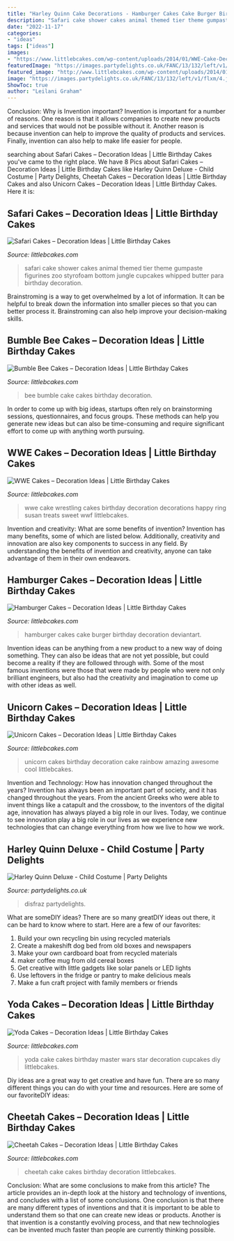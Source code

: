 ```yaml
---
title: "Harley Quinn Cake Decorations - Hamburger Cakes Cake Burger Birthday Decoration Deviantart"
description: "Safari cake shower cakes animal themed tier theme gumpaste figurines zoo styrofoam bottom jungle cupcakes whipped butter para birthday decoration"
date: "2022-11-17"
categories:
- "ideas"
tags: ["ideas"]
images:
- "https://www.littlebcakes.com/wp-content/uploads/2014/01/WWE-Cake-Decorations.jpg"
featuredImage: "https://images.partydelights.co.uk/FANC/13/132/left/v1/flxm/4.jpg"
featured_image: "http://www.littlebcakes.com/wp-content/uploads/2014/01/Bumble-Bee-Cake.jpg"
image: "https://images.partydelights.co.uk/FANC/13/132/left/v1/flxm/4.jpg"
ShowToc: true
author: "Leilani Graham"
---
```



Conclusion: Why is Invention important?
Invention is important for a number of reasons. One reason is that it allows companies to create new products and services that would not be possible without it. Another reason is because invention can help to improve the quality of products and services. Finally, invention can also help to make life easier for people.

	

		
searching about Safari Cakes – Decoration Ideas | Little Birthday Cakes you've came to the right place. We have 8 Pics about Safari Cakes – Decoration Ideas | Little Birthday Cakes like Harley Quinn Deluxe - Child Costume | Party Delights, Cheetah Cakes – Decoration Ideas | Little Birthday Cakes and also Unicorn Cakes – Decoration Ideas | Little Birthday Cakes. Here it is:
		
    
## Safari Cakes – Decoration Ideas | Little Birthday Cakes

<img loading=lazy src="https://www.littlebcakes.com/wp-content/uploads/2014/01/Safari-Baby-Shower-Cakes.jpg" onerror="this.onerror=null;this.src='https://tse2.mm.bing.net/th?id=OIP.LNLmPj83tfsW7CX3a5BcmAHaIG&amp;pid=15.1';" alt="Safari Cakes – Decoration Ideas | Little Birthday Cakes">

_Source: littlebcakes.com_

>safari cake shower cakes animal themed tier theme gumpaste figurines zoo styrofoam bottom jungle cupcakes whipped butter para birthday decoration. 

	

Brainstroming is a way to get overwhelmed by a lot of information. It can be helpful to break down the information into smaller pieces so that you can better process it. Brainstroming can also help improve your decision-making skills.

    
## Bumble Bee Cakes – Decoration Ideas | Little Birthday Cakes

<img loading=lazy src="http://www.littlebcakes.com/wp-content/uploads/2014/01/Bumble-Bee-Cake.jpg" onerror="this.onerror=null;this.src='https://tse1.mm.bing.net/th?id=OIP.L8XUa_I7UN4F4Lu0HB5w8gHaJ6&amp;pid=15.1';" alt="Bumble Bee Cakes – Decoration Ideas | Little Birthday Cakes">

_Source: littlebcakes.com_

>bee bumble cake cakes birthday decoration. 

	

In order to come up with big ideas, startups often rely on brainstorming sessions, questionnaires, and focus groups. These methods can help you generate new ideas but can also be time-consuming and require significant effort to come up with anything worth pursuing.

    
## WWE Cakes – Decoration Ideas | Little Birthday Cakes

<img loading=lazy src="https://www.littlebcakes.com/wp-content/uploads/2014/01/WWE-Cake-Decorations.jpg" onerror="this.onerror=null;this.src='https://tse4.mm.bing.net/th?id=OIP.zQlwiWM_2IVZpkOuipdfyAHaFj&amp;pid=15.1';" alt="WWE Cakes – Decoration Ideas | Little Birthday Cakes">

_Source: littlebcakes.com_

>wwe cake wrestling cakes birthday decoration decorations happy ring susan treats sweet wwf littlebcakes. 

	

Invention and creativity: What are some benefits of invention?
Invention has many benefits, some of which are listed below. Additionally, creativity and innovation are also key components to success in any field. By understanding the benefits of invention and creativity, anyone can take advantage of them in their own endeavors.

    
## Hamburger Cakes – Decoration Ideas | Little Birthday Cakes

<img loading=lazy src="http://www.littlebcakes.com/wp-content/uploads/2014/01/Hamburger-Cakes-Pictures.jpg" onerror="this.onerror=null;this.src='https://tse1.mm.bing.net/th?id=OIP.WYEOv1NceQSGccmcT47mzAHaJ4&amp;pid=15.1';" alt="Hamburger Cakes – Decoration Ideas | Little Birthday Cakes">

_Source: littlebcakes.com_

>hamburger cakes cake burger birthday decoration deviantart. 

	

Invention ideas can be anything from a new product to a new way of doing something. They can also be ideas that are not yet possible, but could become a reality if they are followed through with. Some of the most famous inventions were those that were made by people who were not only brilliant engineers, but also had the creativity and imagination to come up with other ideas as well.

    
## Unicorn Cakes – Decoration Ideas | Little Birthday Cakes

<img loading=lazy src="http://www.littlebcakes.com/wp-content/uploads/2014/05/Unicorn-Cakes.jpg" onerror="this.onerror=null;this.src='https://tse2.mm.bing.net/th?id=OIP.WsCz1eOUlVoc2uzQpdMdNgHaFe&amp;pid=15.1';" alt="Unicorn Cakes – Decoration Ideas | Little Birthday Cakes">

_Source: littlebcakes.com_

>unicorn cakes birthday decoration cake rainbow amazing awesome cool littlebcakes. 

	

Invention and Technology: How has innovation changed throughout the years?
Invention has always been an important part of society, and it has changed throughout the years. From the ancient Greeks who were able to invent things like a catapult and the crossbow, to the inventors of the digital age, innovation has always played a big role in our lives. Today, we continue to see innovation play a big role in our lives as we experience new technologies that can change everything from how we live to how we work.

    
## Harley Quinn Deluxe - Child Costume | Party Delights

<img loading=lazy src="https://images.partydelights.co.uk/FANC/13/132/left/v1/flxm/4.jpg" onerror="this.onerror=null;this.src='https://tse3.mm.bing.net/th?id=OIP.242Z46mHYdq4D8xwZ6AFLQHaJ4&amp;pid=15.1';" alt="Harley Quinn Deluxe - Child Costume | Party Delights">

_Source: partydelights.co.uk_

>disfraz partydelights. 

	

What are someDIY ideas?
There are so many greatDIY ideas out there, it can be hard to know where to start. Here are a few of our favorites: 
1. Build your own recycling bin using recycled materials 
2. Create a makeshift dog bed from old boxes and newspapers 
3. Make your own cardboard boat from recycled materials 
4. maker coffee mug from old cereal boxes 
5. Get creative with little gadgets like solar panels or LED lights 
6. Use leftovers in the fridge or pantry to make delicious meals 
7. Make a fun craft project with family members or friends 

    
## Yoda Cakes – Decoration Ideas | Little Birthday Cakes

<img loading=lazy src="https://www.littlebcakes.com/wp-content/uploads/2014/01/Yoda-Cakes.jpg" onerror="this.onerror=null;this.src='https://tse1.mm.bing.net/th?id=OIP.nhe6tv0GD139yDpoMOae9wHaHv&amp;pid=15.1';" alt="Yoda Cakes – Decoration Ideas | Little Birthday Cakes">

_Source: littlebcakes.com_

>yoda cake cakes birthday master wars star decoration cupcakes diy littlebcakes. 

	

Diy ideas are a great way to get creative and have fun. There are so many different things you can do with your time and resources. Here are some of our favoriteDIY ideas:

    
## Cheetah Cakes – Decoration Ideas | Little Birthday Cakes

<img loading=lazy src="http://www.littlebcakes.com/wp-content/uploads/2014/02/Cheetah-Cake.jpg" onerror="this.onerror=null;this.src='https://tse4.mm.bing.net/th?id=OIP.5DkrL3y17bu9aMrsV_bzEwHaKS&amp;pid=15.1';" alt="Cheetah Cakes – Decoration Ideas | Little Birthday Cakes">

_Source: littlebcakes.com_

>cheetah cake cakes birthday decoration littlebcakes. 

	

Conclusion: What are some conclusions to make from this article?
The article provides an in-depth look at the history and technology of inventions, and concludes with a list of some conclusions. One conclusion is that there are many different types of inventions and that it is important to be able to understand them so that one can create new ideas or products. Another is that invention is a constantly evolving process, and that new technologies can be invented much faster than people are currently thinking possible.

